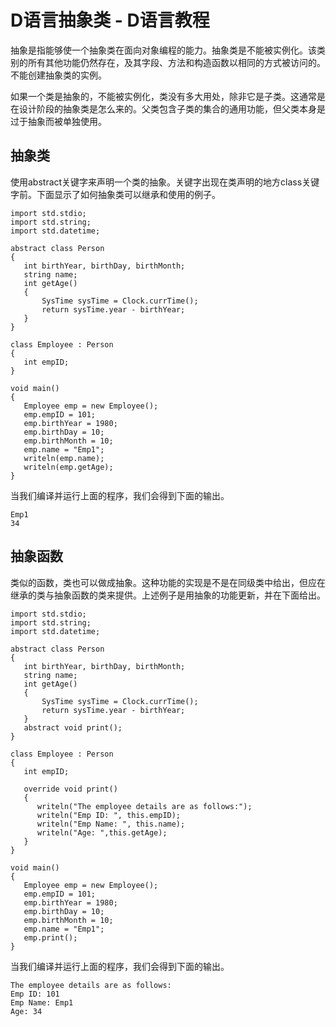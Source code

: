 # D语言抽象类 - D语言教程

抽象是指能够使一个抽象类在面向对象编程的能力。抽象类是不能被实例化。该类别的所有其他功能仍然存在，及其字段、方法和构造函数以相同的方式被访问的。不能创建抽象类的实例。

如果一个类是抽象的，不能被实例化，类没有多大用处，除非它是子类。这通常是在设计阶段的抽象类是怎么来的。父类包含子类的集合的通用功能，但父类本身是过于抽象而被单独使用。

## 抽象类

使用abstract关键字来声明一个类的抽象。关键字出现在类声明的地方class关键字前。下面显示了如何抽象类可以继承和使用的例子。

```
import std.stdio;
import std.string;
import std.datetime;

abstract class Person
{
   int birthYear, birthDay, birthMonth;
   string name;
   int getAge()
   {
       SysTime sysTime = Clock.currTime();
       return sysTime.year - birthYear;
   }
}

class Employee : Person
{
   int empID;
}

void main()
{
   Employee emp = new Employee();
   emp.empID = 101;
   emp.birthYear = 1980;
   emp.birthDay = 10;
   emp.birthMonth = 10;
   emp.name = "Emp1";
   writeln(emp.name);
   writeln(emp.getAge);
}
```

当我们编译并运行上面的程序，我们会得到下面的输出。

```
Emp1
34

```

## 抽象函数

类似的函数，类也可以做成抽象。这种功能的实现是不是在同级类中给出，但应在继承的类与抽象函数的类来提供。上述例子是用抽象的功能更新，并在下面给出。

```
import std.stdio;
import std.string;
import std.datetime;

abstract class Person
{
   int birthYear, birthDay, birthMonth;
   string name;
   int getAge()
   {
       SysTime sysTime = Clock.currTime();
       return sysTime.year - birthYear;
   }
   abstract void print();
}

class Employee : Person
{
   int empID;

   override void print()
   {
      writeln("The employee details are as follows:");
      writeln("Emp ID: ", this.empID);
      writeln("Emp Name: ", this.name);
      writeln("Age: ",this.getAge);
   }
}

void main()
{
   Employee emp = new Employee();
   emp.empID = 101;
   emp.birthYear = 1980;
   emp.birthDay = 10;
   emp.birthMonth = 10;
   emp.name = "Emp1";
   emp.print();
}
```

当我们编译并运行上面的程序，我们会得到下面的输出。

```
The employee details are as follows:
Emp ID: 101
Emp Name: Emp1
Age: 34
```

 